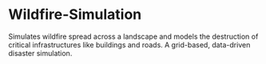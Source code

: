 # Wildfire-Simulation
Simulates wildfire spread across a landscape and models the destruction of critical infrastructures like buildings and roads. A grid-based, data-driven disaster simulation.
